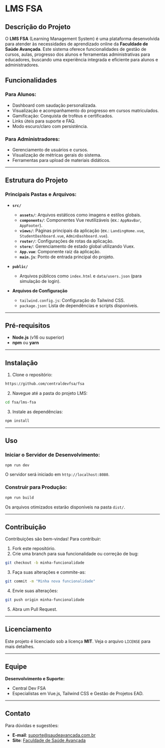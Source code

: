 # LMS FSA

## Descrição do Projeto

O **LMS FSA** (Learning Management System) é uma plataforma desenvolvida para atender às necessidades de aprendizado online da **Faculdade de Saúde Avançada**. Este sistema oferece funcionalidades de gestão de cursos, aulas, progresso dos alunos e ferramentas administrativas para educadores, buscando uma experiência integrada e eficiente para alunos e administradores.

## Funcionalidades

### Para Alunos:

- Dashboard com saudação personalizada.
- Visualização e acompanhamento do progresso em cursos matriculados.
- Gamificação: Conquista de troféus e certificados.
- Links úteis para suporte e FAQ.
- Modo escuro/claro com persistência.

### Para Administradores:

- Gerenciamento de usuários e cursos.
- Visualização de métricas gerais do sistema.
- Ferramentas para upload de materiais didáticos.

---

## Estrutura do Projeto

### Principais Pastas e Arquivos:

- **`src/`**

  - **`assets/`**: Arquivos estáticos como imagens e estilos globais.
  - **`components/`**: Componentes Vue reutilizáveis (ex.: `AppNavBar`, `AppFooter`).
  - **`views/`**: Páginas principais da aplicação (ex.: `LandingHome.vue`, `StudentDashboard.vue`, `AdminDashboard.vue`).
  - **`router/`**: Configurações de rotas da aplicação.
  - **`store/`**: Gerenciamento de estado global utilizando Vuex.
  - **`App.vue`**: Componente raiz da aplicação.
  - **`main.js`**: Ponto de entrada principal do projeto.

- **`public/`**

  - Arquivos públicos como `index.html` e `data/users.json` (para simulação de login).

- **Arquivos de Configuração**
  - `tailwind.config.js`: Configuração do Tailwind CSS.
  - `package.json`: Lista de dependências e scripts disponíveis.

---

## Pré-requisitos

- **Node.js** (v16 ou superior)
- **npm** ou **yarn**

---

## Instalação

1. Clone o repositório:

```bash
https://github.com/centraldevfsa/fsa
```

2. Navegue até a pasta do projeto LMS:

```bash
cd fsa/lms-fsa
```

3. Instale as dependências:

```bash
npm install
```

---

## Uso

### Iniciar o Servidor de Desenvolvimento:

```bash
npm run dev
```

O servidor será iniciado em `http://localhost:8080`.

### Construir para Produção:

```bash
npm run build
```

Os arquivos otimizados estarão disponíveis na pasta `dist/`.

---

## Contribuição

Contribuições são bem-vindas! Para contribuir:

1. Fork este repositório.
2. Crie uma branch para sua funcionalidade ou correção de bug:

```bash
git checkout -b minha-funcionalidade
```

3. Faça suas alterações e commite-as:

```bash
git commit -m "Minha nova funcionalidade"
```

4. Envie suas alterações:

```bash
git push origin minha-funcionalidade
```

5. Abra um Pull Request.

---

## Licenciamento

Este projeto é licenciado sob a licença **MIT**. Veja o arquivo `LICENSE` para mais detalhes.

---

## Equipe

**Desenvolvimento e Suporte:**

- Central Dev FSA
- Especialistas em Vue.js, Tailwind CSS e Gestão de Projetos EAD.

---

## Contato

Para dúvidas e sugestões:

- **E-mail**: suporte@saudeavancada.com.br
- **Site**: [Faculdade de Saúde Avançada](https://saudeavancada.com.br)
